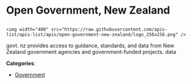 # Open Government, New Zealand<p align="center">
    <img width="400" src="https://raw.githubusercontent.com/apis-list/apis-list/apis/open-government-new-zealand/logo_256x256.png" />
</p>

govt. nz provides access to guidance, standards, and data from New Zealand government agencies and government-funded projects. data

**Categories**:

- [Government](https://github/apis-list/apis-list#government)





